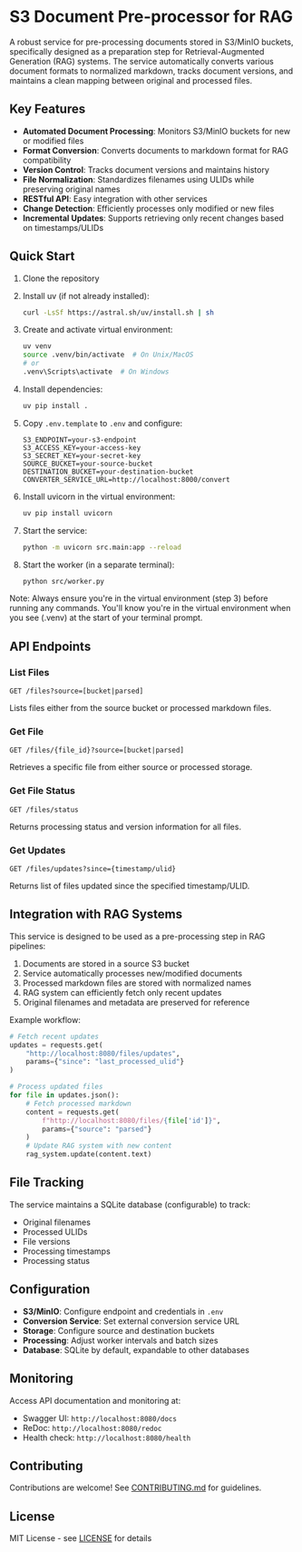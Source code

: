 # S3 Document Pre-processor for RAG

A robust service for pre-processing documents stored in S3/MinIO buckets, specifically designed as a preparation step for Retrieval-Augmented Generation (RAG) systems. The service automatically converts various document formats to normalized markdown, tracks document versions, and maintains a clean mapping between original and processed files.

## Key Features

- **Automated Document Processing**: Monitors S3/MinIO buckets for new or modified files
- **Format Conversion**: Converts documents to markdown format for RAG compatibility
- **Version Control**: Tracks document versions and maintains history
- **File Normalization**: Standardizes filenames using ULIDs while preserving original names
- **RESTful API**: Easy integration with other services
- **Change Detection**: Efficiently processes only modified or new files
- **Incremental Updates**: Supports retrieving only recent changes based on timestamps/ULIDs

## Quick Start

1. Clone the repository

2. Install uv (if not already installed):
   ```bash
   curl -LsSf https://astral.sh/uv/install.sh | sh
   ```

3. Create and activate virtual environment:
   ```bash
   uv venv
   source .venv/bin/activate  # On Unix/MacOS
   # or
   .venv\Scripts\activate  # On Windows
   ```

4. Install dependencies:
   ```bash
   uv pip install .
   ```

5. Copy `.env.template` to `.env` and configure:
   ```env
   S3_ENDPOINT=your-s3-endpoint
   S3_ACCESS_KEY=your-access-key
   S3_SECRET_KEY=your-secret-key
   SOURCE_BUCKET=your-source-bucket
   DESTINATION_BUCKET=your-destination-bucket
   CONVERTER_SERVICE_URL=http://localhost:8000/convert
   ```

6. Install uvicorn in the virtual environment:
   ```bash
   uv pip install uvicorn
   ```

7. Start the service:
   ```bash
   python -m uvicorn src.main:app --reload
   ```

8. Start the worker (in a separate terminal):
   ```bash
   python src/worker.py
   ```

Note: Always ensure you're in the virtual environment (step 3) before running any commands. You'll know you're in the virtual environment when you see (.venv) at the start of your terminal prompt.

## API Endpoints

### List Files
```
GET /files?source=[bucket|parsed]
```
Lists files either from the source bucket or processed markdown files.

### Get File
```
GET /files/{file_id}?source=[bucket|parsed]
```
Retrieves a specific file from either source or processed storage.

### Get File Status
```
GET /files/status
```
Returns processing status and version information for all files.

### Get Updates
```
GET /files/updates?since={timestamp/ulid}
```
Returns list of files updated since the specified timestamp/ULID.

## Integration with RAG Systems

This service is designed to be used as a pre-processing step in RAG pipelines:

1. Documents are stored in a source S3 bucket
2. Service automatically processes new/modified documents
3. Processed markdown files are stored with normalized names
4. RAG system can efficiently fetch only recent updates
5. Original filenames and metadata are preserved for reference

Example workflow:
```python
# Fetch recent updates
updates = requests.get(
    "http://localhost:8080/files/updates",
    params={"since": "last_processed_ulid"}
)

# Process updated files
for file in updates.json():
    # Fetch processed markdown
    content = requests.get(
        f"http://localhost:8080/files/{file['id']}",
        params={"source": "parsed"}
    )
    # Update RAG system with new content
    rag_system.update(content.text)
```

## File Tracking

The service maintains a SQLite database (configurable) to track:
- Original filenames
- Processed ULIDs
- File versions
- Processing timestamps
- Processing status

## Configuration

- **S3/MinIO**: Configure endpoint and credentials in `.env`
- **Conversion Service**: Set external conversion service URL
- **Storage**: Configure source and destination buckets
- **Processing**: Adjust worker intervals and batch sizes
- **Database**: SQLite by default, expandable to other databases

## Monitoring

Access API documentation and monitoring at:
- Swagger UI: `http://localhost:8080/docs`
- ReDoc: `http://localhost:8080/redoc`
- Health check: `http://localhost:8080/health`

## Contributing

Contributions are welcome! See [CONTRIBUTING.md](CONTRIBUTING.md) for guidelines.

## License

MIT License - see [LICENSE](LICENSE) for details
